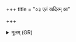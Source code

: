 +++
title = "०३ एतं खदिरम् आ"

+++
<details><summary>मूलम् (GR)</summary>

एतं खदिरम् आ हर-  
-अथो तेजनम् आ हर ।  
उतैतं पर्णम् आ हर-  
-आ हरानडुहो बलम् ॥
</details>